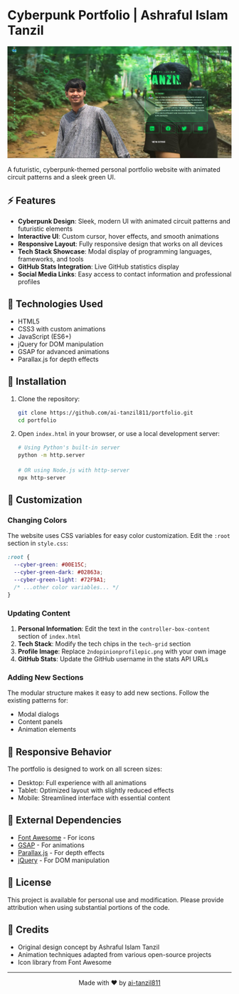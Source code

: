 # Cyberpunk Portfolio | Ashraful Islam Tanzil

<p align="center">
  <img src="screenshot.jpg" alt="Portfolio Preview" width="800">
</p>

A futuristic, cyberpunk-themed personal portfolio website with animated circuit patterns and a sleek green UI.

## ⚡️ Features

- **Cyberpunk Design**: Sleek, modern UI with animated circuit patterns and futuristic elements
- **Interactive UI**: Custom cursor, hover effects, and smooth animations
- **Responsive Layout**: Fully responsive design that works on all devices
- **Tech Stack Showcase**: Modal display of programming languages, frameworks, and tools
- **GitHub Stats Integration**: Live GitHub statistics display
- **Social Media Links**: Easy access to contact information and professional profiles

## 🚀 Technologies Used

- HTML5
- CSS3 with custom animations
- JavaScript (ES6+)
- jQuery for DOM manipulation
- GSAP for advanced animations
- Parallax.js for depth effects

## 🔧 Installation

1. Clone the repository:
   ```bash
   git clone https://github.com/ai-tanzil811/portfolio.git
   cd portfolio
   ```

2. Open `index.html` in your browser, or use a local development server:
   ```bash
   # Using Python's built-in server
   python -m http.server

   # OR using Node.js with http-server
   npx http-server
   ```

## 🎨 Customization

### Changing Colors

The website uses CSS variables for easy color customization. Edit the `:root` section in `style.css`:

```css
:root { 
  --cyber-green: #00E15C;
  --cyber-green-dark: #02863a;
  --cyber-green-light: #72F9A1;
  /* ...other color variables... */
}
```

### Updating Content

1. **Personal Information**: Edit the text in the `controller-box-content` section of `index.html`
2. **Tech Stack**: Modify the tech chips in the `tech-grid` section
3. **Profile Image**: Replace `2ndopinionprofilepic.png` with your own image
4. **GitHub Stats**: Update the GitHub username in the stats API URLs

### Adding New Sections

The modular structure makes it easy to add new sections. Follow the existing patterns for:
- Modal dialogs
- Content panels
- Animation elements

## 📱 Responsive Behavior

The portfolio is designed to work on all screen sizes:
- Desktop: Full experience with all animations
- Tablet: Optimized layout with slightly reduced effects
- Mobile: Streamlined interface with essential content

## 🔌 External Dependencies

- [Font Awesome](https://fontawesome.com/) - For icons
- [GSAP](https://greensock.com/gsap/) - For animations
- [Parallax.js](https://matthew.wagerfield.com/parallax/) - For depth effects
- [jQuery](https://jquery.com/) - For DOM manipulation

## 📝 License

This project is available for personal use and modification. Please provide attribution when using substantial portions of the code.

## 🙏 Credits

- Original design concept by Ashraful Islam Tanzil
- Animation techniques adapted from various open-source projects
- Icon library from Font Awesome

---

<p align="center">
  Made with ❤️ by <a href="https://github.com/ai-tanzil811">ai-tanzil811</a>
</p>
